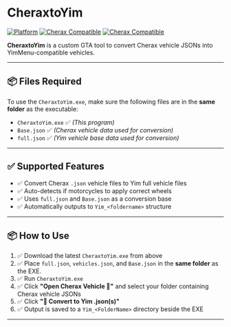 # CheraxtoYim

[![Platform](https://img.shields.io/badge/platform-Windows-lightgrey)](#)
[![Cherax Compatible](https://img.shields.io/badge/yim-supported-blue)](#)
[![Cherax Compatible](https://img.shields.io/badge/cherax-supported-purple)](#)

**CheraxtoYim** is a custom GTA tool to convert Cherax vehicle JSONs into YimMenu-compatible vehicles.

---

## 📦 Files Required

To use the `CheraxtoYim.exe`, make sure the following files are in the **same folder** as the executable:

- `CheraxtoYim.exe` ✅ *(This program)*
- `Base.json` ✅ *(Cherax vehicle data used for conversion)*
- `full.json` ✅ *(Yim vehicle base data used for conversion)*

---

## ✅ Supported Features

- ✅ Convert Cherax `.json` vehicle files to Yim full vehicle files
- ✅ Auto-detects if motorcycles to apply correct wheels
- ✅ Uses `full.json` and `Base.json` as a conversion base
- ✅ Automatically outputs to `Yim_<foldername>` structure

---

## 📦 How to Use

1. ✅ Download the latest `CheraxtoYim.exe` from above
2. ✅ Place `full.json`, `vehicles.json`, and `Base.json` in the **same folder** as the EXE.
3. ✅ Run `CheraxtoYim.exe`
4. ✅ Click **"Open Cherax Vehicle 📂"** and select your folder containing Cherax vehicle JSONs
5. ✅ Click **"🚀 Convert to Yim .json(s)"**
6. ✅ Output is saved to a `Yim_<FolderName>` directory beside the EXE

---


